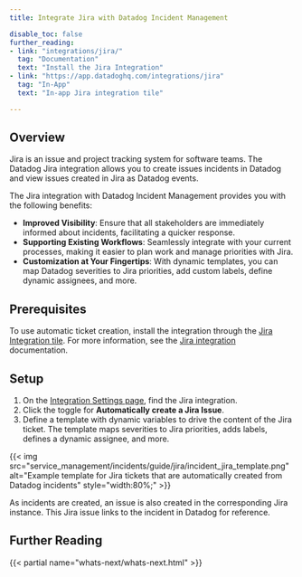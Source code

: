 ```yaml
---
title: Integrate Jira with Datadog Incident Management

disable_toc: false
further_reading:
- link: "integrations/jira/"
  tag: "Documentation"
  text: "Install the Jira Integration"
- link: "https://app.datadoghq.com/integrations/jira"
  tag: "In-App"
  text: "In-app Jira integration tile"

---
```


## Overview

Jira is an issue and project tracking system for software teams. The Datadog Jira integration allows you to create issues incidents in Datadog and view issues created in Jira as Datadog events.

The Jira integration with Datadog Incident Management provides you with the following benefits:
- **Improved Visibility**: Ensure that all stakeholders are immediately informed about incidents, facilitating a quicker response.
- **Supporting Existing Workflows**: Seamlessly integrate with your current processes, making it easier to plan work and manage priorities with Jira.
- **Customization at Your Fingertips**: With dynamic templates, you can map Datadog severities to Jira priorities, add custom labels, define dynamic assignees, and more.

## Prerequisites

To use automatic ticket creation, install the integration through the [Jira Integration tile][1]. For more information, see the [Jira integration][2] documentation.

## Setup

1. On the [Integration Settings page][3], find the Jira integration.
1. Click the toggle for **Automatically create a Jira Issue**.
3. Define a template with dynamic variables to drive the content of the Jira ticket. The template maps severities to Jira priorities, adds labels, defines a dynamic assignee, and more.

{{< img src="service_management/incidents/guide/jira/incident_jira_template.png" alt="Example template for Jira tickets that are automatically created from Datadog incidents" style="width:80%;" >}}

As incidents are created, an issue is also created in the corresponding Jira instance. This Jira issue links to the incident in Datadog for reference.

## Further Reading

{{< partial name="whats-next/whats-next.html" >}}

[1]: https://app.datadoghq.com/integrations/jira
[2]: /integrations/jira/
[3]: https://app.datadoghq.com/incidents/settings#Integrations
[4]: https://app.datadoghq.com/incidents
